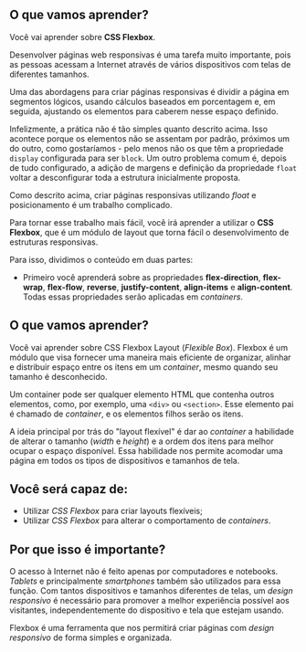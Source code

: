 ## O que vamos aprender?

Você vai aprender sobre **CSS Flexbox**.

Desenvolver páginas web responsivas é uma tarefa muito importante, pois as pessoas acessam a Internet através de vários dispositivos com telas de diferentes tamanhos.

Uma das abordagens para criar páginas responsivas é dividir a página em segmentos lógicos, usando cálculos baseados em porcentagem e, em seguida, ajustando os elementos para caberem nesse espaço definido.

Infelizmente, a prática não é tão simples quanto descrito acima. Isso acontece porque os elementos não se assentam por padrão, próximos um do outro, como gostaríamos - pelo menos não os que têm a propriedade `display` configurada para ser `block`. Um outro problema comum é, depois de tudo configurado, a adição de margens e definição da propriedade `float` voltar a desconfigurar toda a estrutura inicialmente proposta.

Como descrito acima, criar páginas responsivas utilizando _float_ e posicionamento é um trabalho complicado.

Para tornar esse trabalho mais fácil, você irá aprender a utilizar o **CSS Flexbox**, que é um módulo de layout que torna fácil o desenvolvimento de estruturas responsivas.

Para isso, dividimos o conteúdo em duas partes:

- Primeiro você aprenderá sobre as propriedades **flex-direction**, **flex-wrap**, **flex-flow**, **reverse**, **justify-content**, **align-items** e **align-content**. Todas essas propriedades serão aplicadas em _containers_.


## O que vamos aprender?

Você vai aprender sobre CSS Flexbox Layout (_Flexible Box_). Flexbox é um módulo que visa fornecer uma maneira mais eficiente de organizar, alinhar e distribuir espaço entre os itens em um _container_, mesmo quando seu tamanho é desconhecido.

Um container pode ser qualquer elemento HTML que contenha outros elementos, como, por exemplo, uma `<div>` ou `<section>`. Esse elemento pai é chamado de _container_, e os elementos filhos serão os itens.

A ideia principal por trás do "layout flexível" é dar ao _container_ a habilidade de alterar o tamanho (_width_ e _height_) e a ordem dos itens para melhor ocupar o espaço disponível. Essa habilidade nos permite acomodar uma página em todos os tipos de dispositivos e tamanhos de tela.


## Você será capaz de:

- Utilizar _CSS Flexbox_ para criar layouts flexíveis;
- Utilizar _CSS Flexbox_ para alterar o comportamento de _containers_.


## Por que isso é importante?

O acesso à Internet não é feito apenas por computadores e notebooks. _Tablets_ e principalmente _smartphones_ também são utilizados para essa função. Com tantos dispositivos e tamanhos diferentes de telas, um _design responsivo_ é necessário para promover a melhor experiência possível aos visitantes, independentemente do dispositivo e tela que estejam usando.

Flexbox é uma ferramenta que nos permitirá criar páginas com _design responsivo_ de forma simples e organizada.